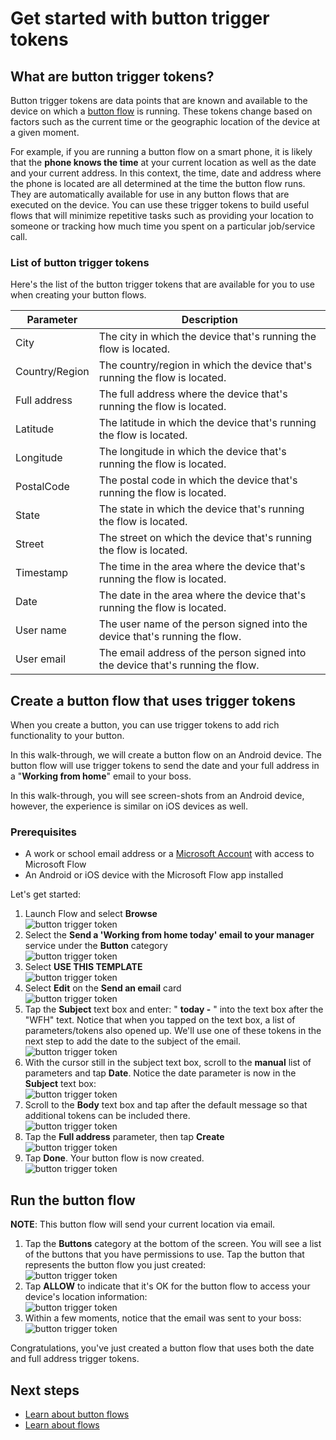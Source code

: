 <properties
    pageTitle="Introduction to button trigger tokens | Microsoft Flow"
    description="Introduction to button trigger tokens for Microsoft button flows."
    services=""
    suite="flow"
    documentationCenter="na"
    authors="msftman"
    manager="anneta"
    editor=""
    tags=""/>

<tags
   ms.service="flow"
   ms.devlang="na"
   ms.topic="article"
   ms.tgt_pltfrm="na"
   ms.workload="na"
   ms.date="12/12/2016"
   ms.author="deonhe"/>

# Get started with button trigger tokens


## What are button trigger tokens?
Button trigger tokens are data points that are known and available to the device on which a [button flow](./introduction-to-button-flows.md) is running. These tokens change based on factors such as the current time or the geographic location of the device at a given moment.  

For example, if you are running a button flow on a smart phone, it is likely that the **phone knows the time** at your current location as well as the date and your current address. In this context, the time, date and address where the phone is located are all determined at the time the button flow runs. They are automatically available for use in any button flows that are executed on the device. You can use these trigger tokens to build useful flows that will minimize repetitive tasks such as providing your location to someone or tracking how much time you spent on a particular job/service call.

### List of button trigger tokens
Here's the list of the button trigger tokens that are available for you to use when creating your button flows.

Parameter| Description
---------|------------
City| The city in which the device that's running the flow is located.
Country/Region|The country/region in which the device that's running the flow is located.
Full address|The full address where the device that's running the flow is located.
Latitude|The latitude in which the device that's running the flow is located.
Longitude|The longitude in which the device that's running the flow is located.
PostalCode|The postal code in which the device that's running the flow is located.
State|The state in which the device that's running the flow is located.
Street|The street on which the device that's running the flow is located.
Timestamp|The time in the area where the device that's running the flow is located.
Date|The date in the area where the device that's running the flow is located.
User name|The user name of the person signed into the device that's running the flow.
User email|The email address of the person signed into the device that's running the flow.


## Create a button flow that uses trigger tokens
When you create a button, you can use trigger tokens to add rich functionality to your button. 

In this walk-through, we will create a button flow on an Android device. The button flow will use trigger tokens to send the date and your full address in a "**Working from home**" email to your boss.  

In this walk-through, you will see screen-shots from an Android device, however, the experience is similar on iOS devices as well.

### Prerequisites



- A work or school email address or a [Microsoft Account](https://account.microsoft.com/about?refd=www.microsoft.com) with access to Microsoft Flow  
- An Android or iOS device with the Microsoft Flow app installed  


Let's get started:  


1. Launch Flow and select **Browse**   
![button trigger token](./media/introduction-to-button-trigger-tokens/1.png)  
2. Select the **Send a 'Working from home today' email to your manager** service under the **Button** category   
![button trigger token](./media/introduction-to-button-trigger-tokens/2.png)  
3. Select **USE THIS TEMPLATE**  
![button trigger token](./media/introduction-to-button-trigger-tokens/3.png)  
4. Select **Edit** on the **Send an email** card  
![button trigger token](./media/introduction-to-button-trigger-tokens/3-5.png)  
5. Tap the **Subject** text box and enter: " **today -** " into the text box after the "WFH" text. Notice that when you tapped on the text box, a list of parameters/tokens also opened up. We'll use one of these tokens in the next step to add the date to the subject of the email.  
![button trigger token](./media/introduction-to-button-trigger-tokens/4.png)  
6. With the cursor still in the subject text box, scroll to the **manual** list of parameters and tap **Date**. Notice the date parameter is now in the **Subject** text box:  
![button trigger token](./media/introduction-to-button-trigger-tokens/6.png)  
7. Scroll to the **Body** text box and tap after the default message so that additional tokens can be included there.  
![button trigger token](./media/introduction-to-button-trigger-tokens/7.png)  
8. Tap the **Full address** parameter, then tap **Create**  
![button trigger token](./media/introduction-to-button-trigger-tokens/8.png)  
1. Tap **Done**. Your button flow is now created.  
![button trigger token](./media/introduction-to-button-trigger-tokens/9.png)  

## Run the button flow

**NOTE**: This button flow will send your current location via email.  

1. Tap the **Buttons** category at the bottom of the screen. You will see a list of the buttons that you have permissions to use. Tap the button that represents the button flow you just created:  
![button trigger token](./media/introduction-to-button-trigger-tokens/10.png)  
1. Tap **ALLOW** to indicate that it's OK for the button flow to access your device's location information:  
![button trigger token](./media/introduction-to-button-trigger-tokens/11.png)  
1. Within a few moments, notice that the email was sent to your boss:  
![button trigger token](./media/introduction-to-button-trigger-tokens/12.png)  

Congratulations, you've just created a button flow that uses both the date and full address trigger tokens. 

## Next steps

- [Learn about button flows](./introduction-to-button-flows.md)  
- [Learn about flows](./guided-learning/learning-introducing-flow.md)
